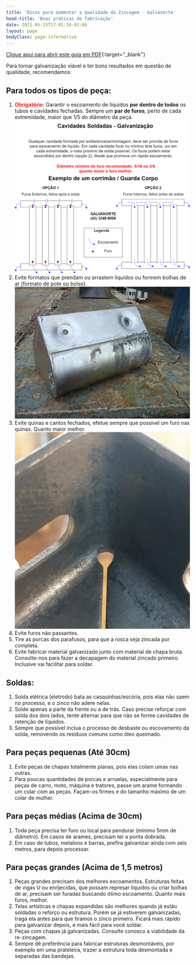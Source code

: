 ```yaml
---
title: 'Dicas para aumentar a qualidade da Zincagem - Galvanorte'
head-title: 'Boas práticas de fabricação'
date: 2021-05-15T17:01:34-03:00
layout: page
bodyClass: page-informative
---
```

[Clique aqui para abrir este guia em PDF](/arquivo/guia-fabricacao-galvanorte.pdf){:target="_blank"}

Para tornar galvanização viável e ter bons resultados em questão de qualidade, recomendamos:

## Para todos os tipos de peça:
1. <strong style="color:red;font-weight:600">Obrigatório</strong>: Garantir o escoamento de líquidos **por dentro de todos** os tubos e cavidades fechadas. Sempre um **par de furos**, perto de cada extremidade, maior que 1/5 do diâmetro da peça.
![Escoamento para uma boa galvanização](/images/boas-praticas/furos_pecas.png)
2. Evite formatos que prendam ou arrastem líquidos ou formem bolhas de ar (formato de pote ou bolso).
![Problema de escorrimento por conta de chapas juntas](/images/boas-praticas/bolso.jpeg)
3. Evite quinas e cantos fechados, efetue sempre que possível um furo nas quinas. Quanto maior melhor.
![Quina furada recomendação](/images/boas-praticas/quina_furada.jpeg)
4. Evite furos não passantes.
5. Tire as porcas dos parafusos, para que a rosca seja zincada por completa.
6. Evite fabricar material galvanizado junto com material de chapa bruta. Consulte-nos para fazer a decapagem do material zincado primeiro. Inclusive vai facilitar para soldar.

## Soldas:
1. Solda elétrica (eletrodo) bata as casquinhas/escória, pois elas não saem no processo, e o zinco não adere nelas.
2. Solde apenas a parte da frente ou a de trás. Caso precise reforçar com solda dos dois lados, tente alternar para que não se forme cavidades de retenção de líquidos.
3. Sempre que possível inclua o processo de desbaste ou escovamento da solda, removendo os resíduos comuns como óleo queimado.

## Para peças pequenas (Até 30cm)
1. Evite peças de chapas totalmente planas, pois elas colam umas nas outras.
2. Para poucas quantidades de porcas e arruelas, especialmente para peças de carro, moto, máquina e tratores, passe um arame formando um colar com as peças. Façam-os firmes e do tamanho máximo de um colar de mulher.

## Para peças médias (Acima de 30cm)
1. Toda peça precisa ter furo ou local para pendurar (mínimo 5mm de diâmetro). Em casos de arames, precisam ter a ponta dobrada.
2. Em caso de tubos, metalons e barras, prefira galvanizar ainda com seis metros, para depois processar.

## Para peças grandes (Acima de 1,5 metros)
1. Peças grandes precisam dos melhores escoamentos. Estruturas feitas de vigas U ou enrijecidas, que possam represar líquidos ou criar bolhas de ar, precisam ser furadas buscando ótimo escoamento. Quanto mais furos, melhor.
2. Telas artísticas e chapas expandidas são melhores quando já estão soldadas o reforço ou estrutura. Porém se já estiverem galvanizadas, traga ela antes para que tiramos o zinco primeiro. Ficará mais rápido para galvanizar depois, e mais fácil para você soldar.
3. Peças com chapas já galvanizadas. Consulte conosco a viabilidade da re-zincagem.
4. Sempre dê preferência para fabricar estruturas desmontáveis, por exemplo em uma prateleira, trazer a estrutura toda desmontada e separadas das bandejas.